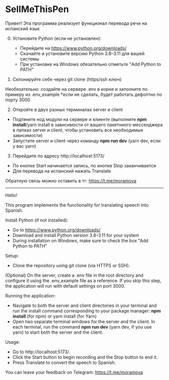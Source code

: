 # SellMeThisPen
Привет!
Эта программа реализует функционал перевода речи на испанский язык

0) Установите Python (если не установлен):
	- Перейдите на https://www.python.org/downloads/
	- Скачайте и установите версию Python 3.8–3.11 для вашей системы
	- При установке на Windows обязательно отметьте "Add Python to PATH"

1) Склонируйте себе через git clone (https/ssh ключ)

Необязательно: cоздайте на сервере .env в корне и заполните по примеру из .env_example
*если не сделать, будет работать дефолтно по порту 3000

2) Откройте в двух разных терминалах server и client
- Подтяните нод модули на сервере и клиенте (выполните **npm install**/yarn install в зависимости от вашего пакетнного мессенджера в папках server и client, чтобы установить все необходимые зависимости)
- Запустите server и client через команду **npm run dev** (yarn dev, если у вас yarn)

3) Перейдите по адресу http://localhost:5173/
- По кнопке Start начинается запись, по кнопке Stop заканчивается
- Для перевода на испанский нажать Translate

Обратную связь можно оставить в тг: https://t.me/moramova


____________________


Hello!

This program implements the functionality for translating speech into Spanish.

Install Python (if not installed):
- Go to https://www.python.org/downloads/
- Download and install Python version 3.8–3.11 for your system
- During installation on Windows, make sure to check the box "Add Python to PATH"

Setup:
- Clone the repository using git clone (via HTTPS or SSH).

(Optional) On the server, create a .env file in the root directory and configure it using the .env_example file as a reference.
If you skip this step, the application will run with default settings on port 3000.

Running the application:
- Navigate to both the server and client directories in your terminal and run the install command corresponding to your package manager: **npm install** (for npm) or yarn install (for Yarn)
- Open two separate terminal windows for the server and the client.
In each terminal, run the command **npm run dev** (yarn dev, if you use yarn) to start both the server and the client.

Usage:
- Go to http://localhost:5173/.
- Click the Start button to begin recording and the Stop button to end it.
- Press Translate to convert the speech to Spanish.

You can leave your feedback on Telegram: https://t.me/moramova